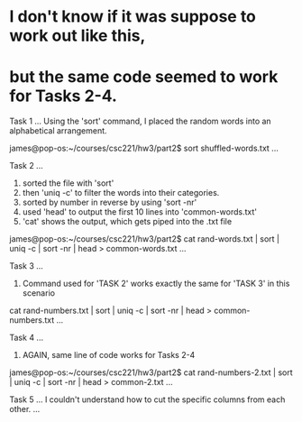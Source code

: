 # I don't know if it was suppose to work out like this,
# but the same code seemed to work for Tasks 2-4.




Task 1
...
Using the 'sort' command, I placed the random words
into an alphabetical arrangement.

james@pop-os:~/courses/csc221/hw3/part2$ sort shuffled-words.txt
...





Task 2
...

1. sorted the file with 'sort'
2. then 'uniq -c' to filter the words into their categories.
3. sorted by number in reverse by using 'sort -nr'
4. used 'head' to output the first 10 lines into 
'common-words.txt'
5. 'cat' shows the output, which gets piped into the 
.txt file


james@pop-os:~/courses/csc221/hw3/part2$ cat rand-words.txt | sort | uniq -c | sort -nr | head > common-words.txt
...





Task 3
...

1. Command used for  'TASK 2'  works exactly the same for
'TASK 3'  in this scenario

cat rand-numbers.txt | sort | uniq -c | sort -nr | head > common-numbers.txt
...





Task 4
...


1. AGAIN, same line of code works for Tasks 2-4

james@pop-os:~/courses/csc221/hw3/part2$ cat rand-numbers-2.txt | sort | uniq -c | sort -nr | head > common-2.txt
...



Task 5
...
I couldn't understand how to cut the specific columns from each other.
...




